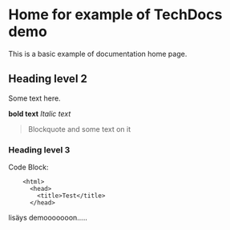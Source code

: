 # Home for example of TechDocs demo

This is a basic example of documentation home page.

## Heading level 2

Some text here.

**bold text**
*Italic text*

> Blockquote and some text on it

### Heading level 3

Code Block:

        <html>
          <head>
            <title>Test</title>
          </head>

lisäys demooooooon.....
